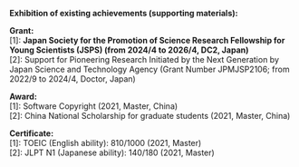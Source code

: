 **Exhibition of existing achievements (supporting materials):**

**Grant:**  
[1]: **Japan Society for the Promotion of Science Research Fellowship for Young Scientists (JSPS) (from 2024/4 to 2026/4, DC2, Japan)**  
[2]: Support for Pioneering Research Initiated by the Next Generation by Japan Science and Technology Agency (Grant Number JPMJSP2106; from 2022/9 to 2024/4, Doctor, Japan)

**Award:**  
[1]: Software Copyright (2021, Master, China)  
[2]: China National Scholarship for graduate students (2021, Master, China)

**Certificate:**  
[1]: TOEIC (English ability): 810/1000 (2021, Master)  
[2]: JLPT N1 (Japanese ability): 140/180 (2021, Master)  
